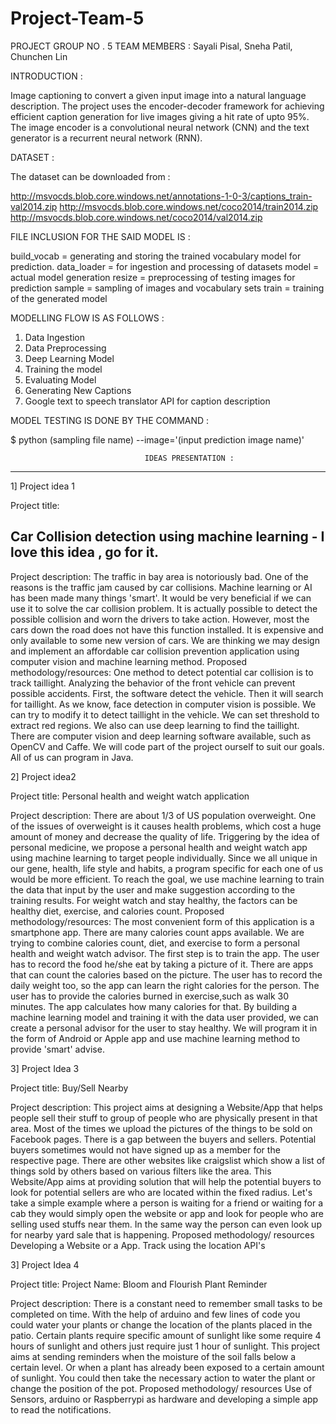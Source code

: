 # Project-Team-5

PROJECT GROUP NO . 5
TEAM MEMBERS : Sayali Pisal, Sneha Patil, Chunchen Lin

INTRODUCTION :

Image captioning to convert a given input image into a natural language description.
The project uses the encoder-decoder framework for achieving efficient caption
generation for live images giving a hit rate of upto 95%. The image encoder is a
convolutional neural network (CNN) and the text generator is a recurrent neural network (RNN).

DATASET :

The dataset can be downloaded from :

http://msvocds.blob.core.windows.net/annotations-1-0-3/captions_train-val2014.zip
http://msvocds.blob.core.windows.net/coco2014/train2014.zip
http://msvocds.blob.core.windows.net/coco2014/val2014.zip

FILE INCLUSION FOR THE SAID MODEL IS :

build_vocab = generating and storing the trained vocabulary model for prediction.
data_loader = for ingestion and processing of datasets
model = actual model generation
resize = preprocessing of testing images for prediction
sample = sampling of images and vocabulary sets
train = training of the generated model

MODELLING FLOW IS AS FOLLOWS :

1. Data Ingestion
2. Data Preprocessing
3. Deep Learning Model
4. Training the model
5. Evaluating Model
6. Generating New Captions
7. Google text to speech translator API for caption description 

MODEL TESTING IS DONE BY THE COMMAND :

$ python (sampling file name) --image='(input prediction image name)'






                                  IDEAS PRESENTATION :


---------------------------------------------------------------------------------------------
1]	Project idea 1

Project title:
## Car Collision detection using machine learning  - I love this idea , go for it.

Project description:
The traffic in bay area is notoriously bad. One of the reasons is the traffic jam caused by car collisions.  Machine learning or AI has been made many things 'smart'. It would be very beneficial if we can use it to solve the car collision problem. It is actually possible to detect the possible collision and worn the drivers to take action. However, most the cars down the road does not have this function installed. It is expensive and only available to some new version of cars. We are thinking we may design and implement an affordable car collision prevention application using computer vision and machine learning method.
Proposed methodology/resources:
One method to detect potential car collision is to track taillight. Analyzing the behavior of the front vehicle can prevent possible accidents. First, the software detect the vehicle. Then it will search for taillight. As we know, face detection in computer vision is possible. We can try to modify it to detect taillight in the vehicle.  We can set threshold to extract red regions. We also can use deep learning to find the taillight. There are computer vision and deep learning  software available, such as OpenCV and Caffe. We will code part of the project ourself to suit our goals. All of us can program in Java.

2]	Project idea2

Project title:
Personal health and weight watch application

Project description:
There are about 1/3 of US population overweight. One of the issues of overweight is it causes health problems, which cost a huge amount of money and decrease the quality of life. Triggering by the idea of personal medicine, we propose a personal health and weight watch app using machine learning to target people individually. Since we all unique in our gene, health, life style and habits, a program specific for each one of us would be more efficient. To reach the goal, we use machine learning to train the data that input by the user and make suggestion according to the training results. For weight watch and stay healthy, the factors can be healthy diet, exercise, and calories count.
Proposed methodology/resources:
The most convenient form of this application is a smartphone app. There are many calories count apps available. We are trying to combine calories count, diet, and exercise to form a personal health and weight watch advisor. The first step is to train the app. The user has to record the food he/she eat by taking a picture of it. There are apps that can count the calories based on the picture. The user has to record the daily weight too, so the app can learn the right calories for the person. The user has to provide the calories burned in exercise,such as walk 30 minutes. The app calculates how many calories for that. By building a machine learning model and training it with the data user provided, we can create a personal advisor for the user to stay healthy.  We will program it in the form of Android or Apple app and use machine learning method to provide 'smart' advise.

3] Project Idea 3

Project title:
Buy/Sell Nearby

Project description:
This project aims at designing a Website/App that helps people sell their stuff to group of people who are physically present in that area. Most of the times we upload the pictures of the things to be sold on Facebook pages. There is a gap between the buyers and sellers. Potential buyers sometimes would not have signed up as a member for the respective page. There are other websites like craigslist which show a list of things sold by others based on various filters like the area.
This Website/App aims at providing solution that will help the potential buyers to look for potential sellers are who are located within the fixed radius. Let's take a simple example where a person is waiting for a friend or waiting for a cab they would simply open the website or app and look for people who are selling used stuffs near them. In the same way the person can even look up for nearby yard sale that is happening.
Proposed methodology/ resources Developing a Website or a App. Track using the location API's

3] Project Idea 4

Project title:
Project Name: Bloom and Flourish Plant Reminder

Project description:
There is a constant need to remember small tasks to be completed on time. With the help of arduino and few lines of code you could water your plants or change the location of the plants placed in the patio. Certain plants require specific amount of sunlight like some require 4 hours of sunlight and others just require just 1 hour of sunlight. This project aims at sending reminders when the moisture of the soil falls below a certain level. Or when a plant has already been exposed to a certain amount of sunlight. You could then take the necessary action to water the plant or change the position of the pot.
Proposed methodology/ resources Use of Sensors, arduino or Raspberrypi as hardware and developing a simple app to read the notifications.
